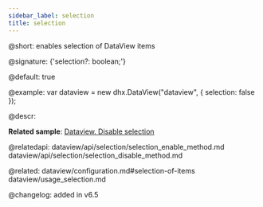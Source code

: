 ```yaml
---
sidebar_label: selection
title: selection
---          
```


@short: enables selection of DataView items

@signature: {'selection?: boolean;'}

@default: true

@example: 
var dataview = new dhx.DataView("dataview", {
    selection: false
});



@descr: 



**Related sample**: [Dataview. Disable selection](https://snippet.dhtmlx.com/xh66mnu3)

@relatedapi: dataview/api/selection/selection_enable_method.md
dataview/api/selection/selection_disable_method.md

@related: dataview/configuration.md#selection-of-items
dataview/usage_selection.md


@changelog: added in v6.5